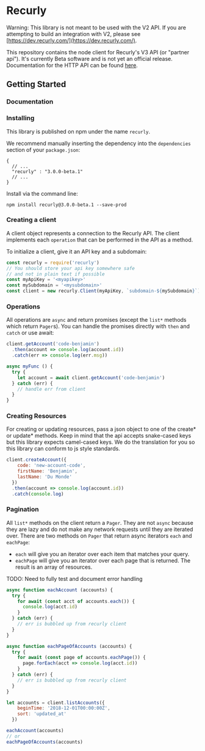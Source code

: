 # Recurly

Warning:
This library is not meant to be used with the V2 API. If you are attempting to build an integration with V2, please see [https://dev.recurly.com/](https://dev.recurly.com/).

This repository contains the node client for Recurly's V3 API (or "partner api").
It's currently Beta software and is not yet an official release. Documentation for the HTTP API can be found [here](https://partner-docs.recurly.com/).

## Getting Started

### Documentation


### Installing

This library is published on npm under the name `recurly`.

We recommend manually inserting the dependency into the `dependencies` section of your `package.json`:

```
{
  // ...
  "recurly" : "3.0.0-beta.1"
  // ...
}
```


Install via the command line:
```
npm install recurly@3.0.0-beta.1 --save-prod
```

### Creating a client

A client object represents a connection to the Recurly API. The client implements
each `operation` that can be performed in the API as a method.

To initialize a client, give it an API key and a subdomain:

```js
const recurly = require('recurly')
// You should store your api key somewhere safe
// and not in plain text if possible
const myApiKey = '<myapikey>'
const mySubdomain = '<mysubdomain>'
const client = new recurly.Client(myApiKey, `subdomain-${mySubdomain}`)
```

### Operations

All operations are `async` and return promises (except the `list*` methods which return `Pager`s).
You can handle the promises directly with `then` and `catch` or use await:

```js
client.getAccount('code-benjamin')
  .then(account => console.log(account.id))
  .catch(err => console.log(err.msg))
```

```js
async myFunc () {
  try {
    let account = await client.getAccount('code-benjamin')
  } catch (err) {
    // handle err from client
  }
}
```

### Creating Resources

For creating or updating resources, pass a json object to one of the create* or update* methods.
Keep in mind that the api accepts snake-cased keys but this library expects camel-cased keys.
We do the translation for you so this library can conform to js style standards.

```js
client.createAccount({
    code: 'new-account-code',
    firstName: 'Benjamin',
    lastName: 'Du Monde'
  })
  .then(account => console.log(account.id))
  .catch(console.log)
```

### Pagination

All `list*` methods on the client return a `Pager`. They
are not `async` because they are lazy and do not make any
network requests until they are iterated over. There are
two methods on `Pager` that return async iterators `each` and `eachPage`:

* `each` will give you an iterator over each item that matches your query.
* `eachPage` will give you an iterator over each page that is returned. The result is an array of resources.

TODO: Need to fully test and document error handling

```js
async function eachAccount (accounts) {
  try {
    for await (const acct of accounts.each()) {
      console.log(acct.id)
    }
  } catch (err) {
    // err is bubbled up from recurly client
  }
}

async function eachPageOfAccounts (accounts) {
  try {
    for await (const page of accounts.eachPage()) {
      page.forEach(acct => console.log(acct.id))
    }
  } catch (err) {
    // err is bubbled up from recurly client
  }
}

let accounts = client.listAccounts({
    beginTime: '2018-12-01T00:00:00Z',
    sort: 'updated_at'
  })

eachAccount(accounts)
// or 
eachPageOfAccounts(accounts)
```
